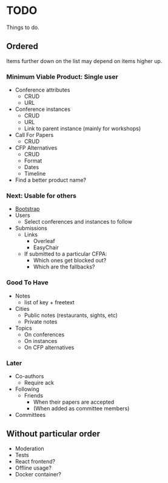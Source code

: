 # TODO

Things to do.

## Ordered

Items further down on the list may depend on items higher up.

### Minimum Viable Product: Single user

* Conference attributes
  * CRUD
  * URL
* Conference instances
  * CRUD
  * URL
  * Link to parent instance (mainly for workshops)
* Call For Papers
  * CRUD
* CFP Alternatives
  * CRUD
  * Format
  * Dates
  * Timeline
* Find a better product name?

### Next: Usable for others

* [Bootstrap](http://getbootstrap.com)
* Users
  * Select conferences and instances to follow
* Submissions
  * Links
    * Overleaf
    * EasyChair
  * If submitted to a particular CFPA:
    * Which ones get blocked out?
    * Which are the fallbacks?

### Good To Have

* Notes
  * list of key + freetext
* Cities
  * Public notes (restaurants, sights, etc)
  * Private notes
* Topics
  * On conferences
  * On instances
  * On CFP alternatives

### Later

* Co-authors
  * Require ack
* Following
  * Friends
    * When their papers are accepted
    * (When added as committee members)
* Committees

## Without particular order

* Moderation
* Tests
* React frontend?
* Offline usage?
* Docker container?
